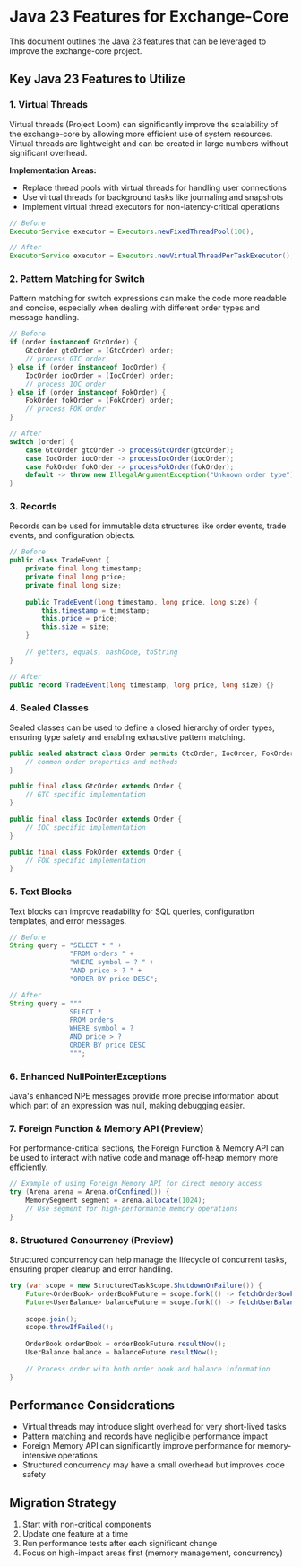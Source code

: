 # Java 23 Features for Exchange-Core

This document outlines the Java 23 features that can be leveraged to improve the exchange-core project.

## Key Java 23 Features to Utilize

### 1. Virtual Threads

Virtual threads (Project Loom) can significantly improve the scalability of the exchange-core by allowing more efficient use of system resources. Virtual threads are lightweight and can be created in large numbers without significant overhead.

**Implementation Areas:**
- Replace thread pools with virtual threads for handling user connections
- Use virtual threads for background tasks like journaling and snapshots
- Implement virtual thread executors for non-latency-critical operations

```java
// Before
ExecutorService executor = Executors.newFixedThreadPool(100);

// After
ExecutorService executor = Executors.newVirtualThreadPerTaskExecutor();
```

### 2. Pattern Matching for Switch

Pattern matching for switch expressions can make the code more readable and concise, especially when dealing with different order types and message handling.

```java
// Before
if (order instanceof GtcOrder) {
    GtcOrder gtcOrder = (GtcOrder) order;
    // process GTC order
} else if (order instanceof IocOrder) {
    IocOrder iocOrder = (IocOrder) order;
    // process IOC order
} else if (order instanceof FokOrder) {
    FokOrder fokOrder = (FokOrder) order;
    // process FOK order
}

// After
switch (order) {
    case GtcOrder gtcOrder -> processGtcOrder(gtcOrder);
    case IocOrder iocOrder -> processIocOrder(iocOrder);
    case FokOrder fokOrder -> processFokOrder(fokOrder);
    default -> throw new IllegalArgumentException("Unknown order type");
}
```

### 3. Records

Records can be used for immutable data structures like order events, trade events, and configuration objects.

```java
// Before
public class TradeEvent {
    private final long timestamp;
    private final long price;
    private final long size;
    
    public TradeEvent(long timestamp, long price, long size) {
        this.timestamp = timestamp;
        this.price = price;
        this.size = size;
    }
    
    // getters, equals, hashCode, toString
}

// After
public record TradeEvent(long timestamp, long price, long size) {}
```

### 4. Sealed Classes

Sealed classes can be used to define a closed hierarchy of order types, ensuring type safety and enabling exhaustive pattern matching.

```java
public sealed abstract class Order permits GtcOrder, IocOrder, FokOrder {
    // common order properties and methods
}

public final class GtcOrder extends Order {
    // GTC specific implementation
}

public final class IocOrder extends Order {
    // IOC specific implementation
}

public final class FokOrder extends Order {
    // FOK specific implementation
}
```

### 5. Text Blocks

Text blocks can improve readability for SQL queries, configuration templates, and error messages.

```java
// Before
String query = "SELECT * " +
               "FROM orders " +
               "WHERE symbol = ? " +
               "AND price > ? " +
               "ORDER BY price DESC";

// After
String query = """
               SELECT *
               FROM orders
               WHERE symbol = ?
               AND price > ?
               ORDER BY price DESC
               """;
```

### 6. Enhanced NullPointerExceptions

Java's enhanced NPE messages provide more precise information about which part of an expression was null, making debugging easier.

### 7. Foreign Function & Memory API (Preview)

For performance-critical sections, the Foreign Function & Memory API can be used to interact with native code and manage off-heap memory more efficiently.

```java
// Example of using Foreign Memory API for direct memory access
try (Arena arena = Arena.ofConfined()) {
    MemorySegment segment = arena.allocate(1024);
    // Use segment for high-performance memory operations
}
```

### 8. Structured Concurrency (Preview)

Structured concurrency can help manage the lifecycle of concurrent tasks, ensuring proper cleanup and error handling.

```java
try (var scope = new StructuredTaskScope.ShutdownOnFailure()) {
    Future<OrderBook> orderBookFuture = scope.fork(() -> fetchOrderBook(symbol));
    Future<UserBalance> balanceFuture = scope.fork(() -> fetchUserBalance(userId));
    
    scope.join();
    scope.throwIfFailed();
    
    OrderBook orderBook = orderBookFuture.resultNow();
    UserBalance balance = balanceFuture.resultNow();
    
    // Process order with both order book and balance information
}
```

## Performance Considerations

- Virtual threads may introduce slight overhead for very short-lived tasks
- Pattern matching and records have negligible performance impact
- Foreign Memory API can significantly improve performance for memory-intensive operations
- Structured concurrency may have a small overhead but improves code safety

## Migration Strategy

1. Start with non-critical components
2. Update one feature at a time
3. Run performance tests after each significant change
4. Focus on high-impact areas first (memory management, concurrency)
